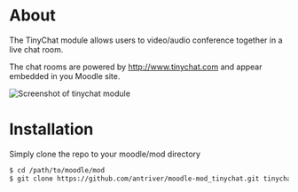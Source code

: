 About
==========
The TinyChat module allows users to video/audio conference together in a live chat room.

The chat rooms are powered by http://www.tinychat.com and appear embedded in you Moodle site.

![Screenshot of tinychat module](http://img.ctrlv.in/img/52f9d9217d12e.png)

Installation
==========
Simply clone the repo to your moodle/mod directory
```bash
$ cd /path/to/moodle/mod
$ git clone https://github.com/antriver/moodle-mod_tinychat.git tinychat
```
